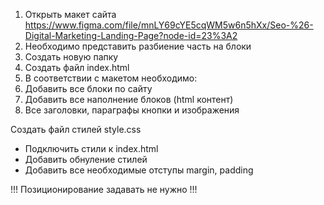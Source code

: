 1. Открыть макет сайта
https://www.figma.com/file/mnLY69cYE5cqWM5w6n5hXx/Seo-%26-Digital-Marketing-Landing-Page?node-id=23%3A2
2. Необходимо представить разбиение часть на блоки
3. Создать новую папку
4. Создать файл index.html
5. В соответствии с макетом необходимо:
6. Добавить все блоки по сайту
7. Добавить все наполнение блоков (html контент)
8. Все заголовки, параграфы кнопки и изображения

Создать файл стилей style.css

* Подключить стили к index.html
* Добавить обнуление стилей
* Добавить все необходимые отступы margin, padding

!!! Позиционирование задавать не нужно !!!